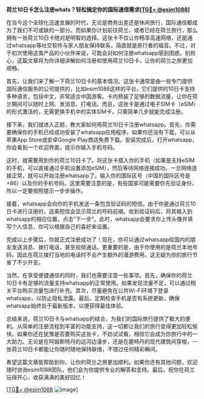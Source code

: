 **荷兰10日卡怎么注册whats？轻松搞定你的国际通信需求[[TG💪+ @esim1088](https://t.me/s/esim1088)]**

在当今这个全球化迅速发展的时代，无论是商务出差还是休闲旅行，国际通信都成为了我们不可或缺的一部分。而如果你计划前往荷兰，或者已经在荷兰旅行，那么拥有一张荷兰10日卡绝对是明智的选择。这张卡不仅让你畅享高速网络，还能通过whatsapp等社交软件与家人朋友保持联系，简直就是旅行者的福音。不过，对于初次使用这类产品的小伙伴来说，可能会对如何注册whatsapp感到困惑。别担心，这篇文章将为你详细讲解如何注册和使用荷兰10日卡，让你的荷兰之旅更加顺畅。

首先，让我们来了解一下荷兰10日卡的基本情况。这张卡通常是由一些专门提供国际通信服务的公司提供的，比如esim1088这样的平台。它们提供的10日卡支持多种语言，包括中文，非常适合中国游客。卡内预装了足够的数据流量，让你在荷兰期间可以随时上网、发消息、打电话。而且，这张卡是通过电子SIM卡（eSIM）的形式激活的，无需更换手机中的实体SIM卡，只需简单几步就能完成注册。

接下来，我们就进入正题，教大家如何用荷兰10日卡注册whatsapp。首先，你需要确保你的手机已经成功安装了whatsapp应用程序。如果你还没有下载，可以从苹果App Store或安卓Google Play商店免费下载。安装完成后，打开whatsapp，你会看到一个欢迎界面，提示你输入手机号码。

这时，就需要用到你的荷兰10日卡了。将这张卡插入你的手机（如果是支持eSIM的手机，可以直接通过手机设置添加eSIM），然后等待网络连接成功。一旦网络连接正常，就可以开始注册whatsapp了。输入你的国际区号（中国的国际区号是+86）以及你的手机号码。这里需要注意的是，有些国家可能需要你先验证身份，所以一定要按照提示一步步操作。

接着，whatsapp会向你的手机发送一条包含验证码的短信。由于你是通过荷兰10日卡进行注册的，这条短信会显示荷兰的号码前缀。收到验证码后，将其输入到whatsapp的相应位置，点击“下一步”。此时，whatsapp会要求你上传头像并填写个人信息，你可以根据自己的喜好来设置。

完成以上步骤后，你就正式注册成功了！现在，你可以通过whatsapp给国内的朋友发送消息、拨打电话，甚至视频通话。更重要的是，由于你使用的是荷兰本地号码，因此在荷兰拨打当地的电话时不会产生额外的漫游费用。这无疑为你的旅行节省了不少开支。

当然，在享受便捷通信的同时，我们也需要注意一些事项。首先，确保你的荷兰10日卡有足够的流量支持whatsapp的正常使用。如果发现流量不足，可以通过相关平台购买流量包进行补充。其次，尽量避免在公共Wi-Fi环境下登录whatsapp，以防止隐私泄露。最后，定期检查手机是否有系统更新，确保whatsapp始终处于最新版本，以便获得最佳体验。

总结来说，荷兰10日卡与whatsapp的结合，为我们的国际旅行提供了极大的便利。从简单的注册流程到丰富的功能支持，这一切都让我们的旅行变得更加轻松愉快。如果你还在犹豫是否要购买这张卡，不妨试试看，相信它会成为你旅行中的一大助力。无论是在阿姆斯特丹的运河边漫步，还是在鹿特丹的现代建筑间穿梭，一张荷兰10日卡都能让你随时随地保持联络，不错过任何精彩瞬间。

希望这篇文章能帮助到你，让你的荷兰之旅更加顺利。如果你还有其他问题，欢迎随时咨询esim1088团队，他们会为你提供专业的解答和支持。最后，祝你在荷兰玩得开心，收获满满的美好回忆！

[[TG💪+ @esim1088](https://t.me/s/esim1088) ![Image](https://i.postimg.cc/4NQfJmqS/Snipaste-2025-05-13-00-14-12.png)]